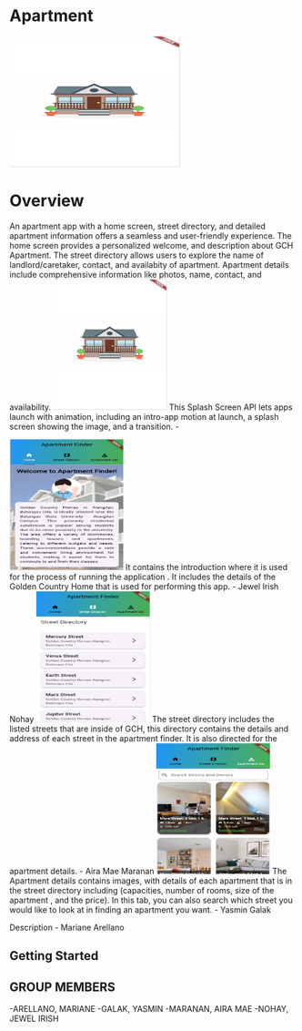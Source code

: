 # Apartment
<img src="animation.png" width="300" height="230">

# Overview

An apartment app with a home screen, street directory, and detailed apartment information offers a seamless and user-friendly experience. The home screen provides a personalized welcome, and description about GCH Apartment. The street directory allows users to explore the name of landlord/caretaker, contact, and availabity of apartment. Apartment details include comprehensive information like photos, name, contact, and availability.
<img src="animation.png" width="200" height="230">
This Splash Screen API lets apps launch with animation, including an intro-app motion at launch, a splash screen showing the image, and a transition. - 

<img src="Home.png" width="200" height="230">
It contains the introduction where it is used for the process of running the  application . It includes the details of the Golden Country Home that is used for performing this app. - Jewel Irish Nohay

<img src="StreetDirectory.png" width="200" height="230">
The street directory includes the listed streets that are inside of  GCH, this directory contains the details and address of each street in the apartment finder. It is also directed for the apartment details. - Aira Mae Maranan

<img src="ApartmentDetails.png" width="200" height="230">
The Apartment details contains images, with details of each apartment that is in the street directory including (capacities, number of rooms, size of the apartment , and the price). In this tab, you can also search which street you would like to look at in finding an apartment you want. - Yasmin Galak

Description - Mariane Arellano


## Getting Started

## GROUP MEMBERS
-ARELLANO, MARIANE
-GALAK, YASMIN
-MARANAN, AIRA MAE
-NOHAY, JEWEL IRISH
